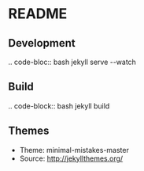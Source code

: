 # README

## Development

.. code-bloc:: bash
   jekyll serve --watch

## Build

.. code-block:: bash
   jekyll build

## Themes

* Theme: minimal-mistakes-master
* Source: http://jekyllthemes.org/


